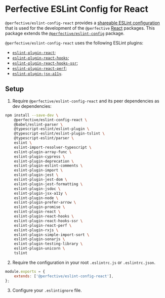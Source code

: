 # Perfective ESLint Config for React

`@perfective/eslint-config-react` provides
a [shareable ESLint configuration](https://eslint.org/docs/developer-guide/shareable-configs)
that is used for the development of the `@perfective` [React](https://reactjs.org) packages.
This package extends the
[`@perfective/eslint-config`](https://www.npmjs.com/package/@perfective/eslint-config) package.

`@perfective/eslint-config-react` uses the following ESLint plugins:

-   [`eslint-plugin-react`](https://github.com/yannickcr/eslint-plugin-react);
-   [`eslint-plugin-react-hooks`](https://www.npmjs.com/package/eslint-plugin-react-hooks);
-   [`eslint-plugin-react-hooks-ssr`](https://github.com/correttojs/eslint-plugin-react-hooks-ssr);
-   [`eslint-plugin-react-perf`](https://github.com/cvazac/eslint-plugin-react-perf);
-   [`eslint-plugin-jsx-a11y`](https://github.com/jsx-eslint/eslint-plugin-jsx-a11y).

## Setup

1. Require `@perfective/eslint-config-react` and its peer dependencies as dev dependencies:

```bash
npm install --save-dev \
    @perfective/eslint-config-react \
    @babel/eslint-parser \
    @typescript-eslint/eslint-plugin \
    @typescript-eslint/eslint-plugin-tslint \
    @typescript-eslint/parser \
    eslint \
    eslint-import-resolver-typescript \
    eslint-plugin-array-func \
    eslint-plugin-cypress \
    eslint-plugin-deprecation \
    eslint-plugin-eslint-comments \
    eslint-plugin-import \
    eslint-plugin-jest \
    eslint-plugin-jest-dom \
    eslint-plugin-jest-formatting \
    eslint-plugin-jsdoc \
    eslint-plugin-jsx-a11y \
    eslint-plugin-node \
    eslint-plugin-prefer-arrow \
    eslint-plugin-promise \
    eslint-plugin-react \
    eslint-plugin-react-hooks \
    eslint-plugin-react-hooks-ssr \
    eslint-plugin-react-perf \
    eslint-plugin-rxjs \
    eslint-plugin-simple-import-sort \
    eslint-plugin-sonarjs \
    eslint-plugin-testing-library \
    eslint-plugin-unicorn \
    tslint
```

2. Require the configuration in your root `.eslintrc.js` or `.eslintrc.json`.

```js
module.exports = {
    extends: ['@perfective/eslint-config-react'],
};
```

3. Configure your `.eslintignore` file.

